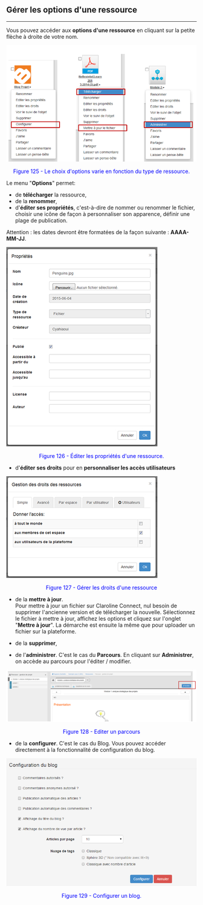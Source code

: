 ## Gérer les options d'une ressource
---

Vous pouvez accéder aux **options d'une ressource** en cliquant sur la petite flèche à droite de votre nom.

![](images/fig125.png)

<p style="text-align: center; color: blue">Figure 125 - Le choix d'options varie en fonction du type de ressource.</p>

Le menu "**Options**" permet:

* de **télécharger** la ressource,
* de la **renommer**,
* d'**éditer ses propriétés**, c'est-à-dire de nommer ou renommer le fichier, choisir une icône de façon à personnaliser son apparence, définir une plage de publication.

Attention : les dates devront être formatées de la façon suivante : **AAAA-MM-JJ**.

![](images/fig126.jpeg)

<p style="text-align: center; color: blue">Figure 126 - Éditer les propriétés d'une ressource.</p>

* d'**éditer ses droits** pour en **personnaliser les accès utilisateurs**

![](images/fig127.jpeg)

<p style="text-align: center; color: blue">Figure 127 - Gérer les droits d'une ressource</p>

* de la **mettre à jour**.<br />Pour mettre à jour un fichier sur Claroline Connect, nul besoin de supprimer l'ancienne version et de télécharger la nouvelle. Sélectionnez le fichier à mettre à jour, affichez les options et cliquez sur l'onglet "**Mettre à jour**". La démarche est ensuite la même que pour uploader un fichier sur la plateforme.

* de la **supprimer**,
* de l'**administrer**. C'est le cas du **Parcours**. En cliquant sur **Administrer**, on accède au parcours pour l'éditer / modifier.

![](images/fig128.png)

<p style="text-align: center; color: blue">Figure 128 - Editer un parcours</p>

* de la **configurer**. C'est le cas du Blog. Vous pouvez accéder directement à la fonctionnalité de configuration du blog.

![](images/fig129.png)

<p style="text-align: center; color: blue">Figure 129 - Configurer un blog.</p>
